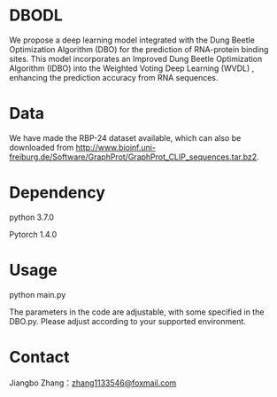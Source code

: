 # DBODL
We propose a deep learning model integrated with the Dung Beetle Optimization Algorithm (DBO) for the prediction of RNA-protein binding sites. This model incorporates an Improved Dung Beetle Optimization Algorithm (IDBO) into the Weighted Voting Deep Learning (WVDL) , enhancing the prediction accuracy from RNA sequences.
# Data
We have made the RBP-24 dataset available, which can also be downloaded from http://www.bioinf.uni-freiburg.de/Software/GraphProt/GraphProt_CLIP_sequences.tar.bz2.
# Dependency
python 3.7.0

Pytorch 1.4.0
# Usage
python main.py

The parameters in the code are adjustable, with some specified in the DBO.py. Please adjust according to your supported environment.
# Contact
Jiangbo Zhang：zhang1133546@foxmail.com

